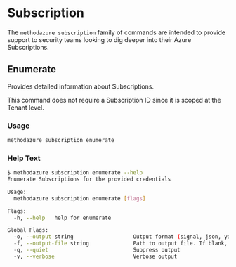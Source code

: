 # Subscription

The `methodazure subscription` family of commands are intended to provide support to security teams looking to dig deeper into their Azure Subscriptions.

## Enumerate

Provides detailed information about Subscriptions.

This command does not require a Subscription ID since it is scoped at the Tenant level.

### Usage

```bash
methodazure subscription enumerate
```

### Help Text

```bash
$ methodazure subscription enumerate --help
Enumerate Subscriptions for the provided credentials

Usage:
  methodazure subscription enumerate [flags]

Flags:
  -h, --help   help for enumerate

Global Flags:
  -o, --output string                   Output format (signal, json, yaml). Default value is signal (default "signal")
  -f, --output-file string              Path to output file. If blank, will output to STDOUT
  -q, --quiet                           Suppress output
  -v, --verbose                         Verbose output
```
